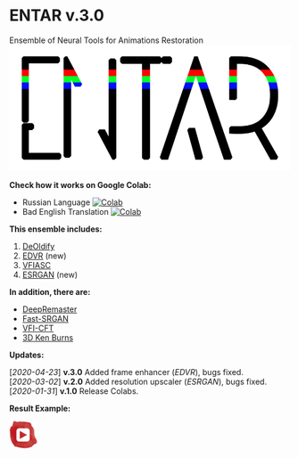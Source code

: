 # ENTAR v.3.0
Ensemble of Neural Tools for Animations Restoration
![ENTAR](entar.png)

**Check how it works on Google Colab:**
- Russian Language [![Colab](https://camo.githubusercontent.com/52feade06f2fecbf006889a904d221e6a730c194/68747470733a2f2f636f6c61622e72657365617263682e676f6f676c652e636f6d2f6173736574732f636f6c61622d62616467652e737667)](https://colab.research.google.com/github/tg-bomze/ENTAR/blob/master/ENTAR_Rus.ipynb)
- Bad English Translation [![Colab](https://camo.githubusercontent.com/52feade06f2fecbf006889a904d221e6a730c194/68747470733a2f2f636f6c61622e72657365617263682e676f6f676c652e636f6d2f6173736574732f636f6c61622d62616467652e737667)](https://colab.research.google.com/github/tg-bomze/ENTAR/blob/master/ENTAR_Eng.ipynb)

**This ensemble includes:**
1. [DeOldify](https://github.com/jantic/DeOldify)
2. [EDVR](https://github.com/xinntao/EDVR) (new)
3. [VFIASC](https://github.com/sniklaus/sepconv-slomo)
4. [ESRGAN](https://github.com/xinntao/ESRGAN) (new)

**In addition, there are:**
- [DeepRemaster](https://github.com/satoshiiizuka/siggraphasia2019_remastering)
- [Fast-SRGAN](https://github.com/HasnainRaz/Fast-SRGAN)
- [VFI-CFT](https://github.com/MortenHannemose/pytorch-vfi-cft)
- [3D Ken Burns](https://github.com/sniklaus/3d-ken-burns)

**Updates:**

[*2020-04-23*] **v.3.0** Added frame enhancer (*EDVR*), bugs fixed. <br/>
[*2020-03-02*] **v.2.0** Added resolution upscaler (*ESRGAN*), bugs fixed. <br/>
[*2020-01-31*] **v.1.0** Release Colabs.

**Result Example:**

[![YouTube](youtube.png)](https://www.youtube.com/watch?v=TBOtb34I3NA)
